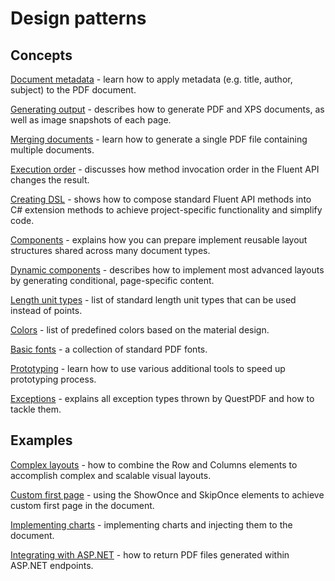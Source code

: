 # Design patterns

## Concepts

[Document metadata](/concepts/document-metadata) - learn how to apply metadata (e.g. title, author, subject) to the PDF document.

[Generating output](/concepts/generating-output) - describes how to generate PDF and XPS documents, as well as image snapshots of each page.

[Merging documents](/concepts/merging-documents) - learn how to generate a single PDF file containing multiple documents.

[Execution order](/concepts/execution-order) - discusses how method invocation order in the Fluent API changes the result.

[Creating DSL](/concepts/creating-dsl) - shows how to compose standard Fluent API methods into C# extension methods to achieve project-specific functionality and simplify code.

[Components](/concepts/components) - explains how you can prepare implement reusable layout structures shared across many document types.

[Dynamic components](/concepts/dynamic-components) - describes how to implement most advanced layouts by generating conditional, page-specific content.

[Length unit types](/concepts/length-unit-types) - list of standard length unit types that can be used instead of points.

[Colors](/concepts/colors) - list of predefined colors based on the material design.

[Basic fonts](/concepts/basic-fonts) - a collection of standard PDF fonts.

[Prototyping](/concepts/prototyping) - learn how to use various additional tools to speed up prototyping process.

[Exceptions](/concepts/exceptions) - explains all exception types thrown by QuestPDF and how to tackle them.


## Examples

[Complex layouts](/examples/complex-layouts) - how to combine the Row and Columns elements to accomplish complex and scalable visual layouts.

[Custom first page](/examples/custom-first-page) - using the ShowOnce and SkipOnce elements to achieve custom first page in the document.

[Implementing charts](/examples/implementing-charts) - implementing charts and injecting them to the document.

[Integrating with ASP.NET](/examples/aspnet-integration) - how to return PDF files generated within ASP.NET endpoints.
